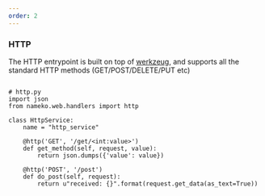 ```yaml
---
order: 2
---
```


### HTTP

The HTTP entrypoint is built on top of [werkzeug](http://werkzeug.pocoo.org/), and supports all the standard HTTP methods (GET/POST/DELETE/PUT etc)

```python{8,12}

# http.py
import json
from nameko.web.handlers import http

class HttpService:
    name = "http_service"

    @http('GET', '/get/<int:value>')
    def get_method(self, request, value):
        return json.dumps({'value': value})

    @http('POST', '/post')
    def do_post(self, request):
        return u"received: {}".format(request.get_data(as_text=True))
```